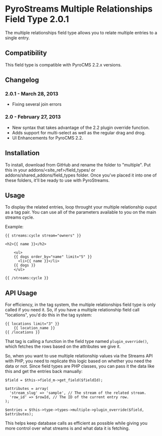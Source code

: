# PyroStreams Multiple Relationships Field Type 2.0.1

The multiple relationships field type allows you to relate multiple entries to a single entry.

## Compatibility

This field type is compatible with PyroCMS 2.2.x versions.

## Changelog

### 2.0.1 - March 28, 2013

* Fixing several join errors

### 2.0 - February 27, 2013

* New syntax that takes advantage of the 2.2 plugin override function.
* Adds support for multi-select as well as the regular drag and drog.
* UI Enhancements for PyroCMS 2.2.

## Installation

To install, download from GitHub and rename the folder to "multiple". Put this in your addons/<site\_ref>/field_types/ or addons/shared\_addons/field\_types folder. Once you've placed it into one of these folders, it'll be ready to use with PyroStreams.

## Usage

To display the related entries, loop throught your multiple relationship ouput as a tag pair. You can use all of the parameters available to you on the main streams cycle.

Example:

	{{ streams:cycle stream="owners" }}

	<h2>{{ name }}</h2>

		<ul>
		{{ dogs order_by="name" limit="5" }}
		  <li>{{ name }}</li>
		{{ dogs }}
		</ul>
	  
	{{ /streams:cycle }}

## API Usage

For efficiency, in the tag system, the multiple relationships field type is only called if you need it. So, if you have a multiple relationship field call "locations", you'd do this in the tag system:

	{{ locations limit="3" }}
		{{ location_name }}
	{{ /locations }}

That tag is calling a function in the field type named `plugin_override()`, which fetches the rows based on the attributes we give it.

So, when you want to use multiple relationship values via the Streams API with PHP, you need to replicate this logic based on whether you need the data or not. Since field types are PHP classes, you can pass it the data like this and get the entries back manually:

	$field = $this->field_m->get_field($fieldId);
	 
	$attributes = array(
	  'stream_slug' => 'sample', // The stream of the related stream.
	  'row_id' => $rowId, // The ID of the current entry row.
	);
	 
	$entries = $this->type->types->multiple->plugin_override($field, $attributes);

This helps keep database calls as efficient as possible while giving you more control over what streams is and what data it is fetching. 